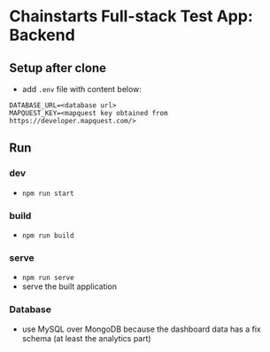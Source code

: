 # Chainstarts Full-stack Test App: Backend

## Setup after clone

- add `.env` file with content below:

```
DATABASE_URL=<database url>
MAPQUEST_KEY=<mapquest key obtained from https://developer.mapquest.com/>
```

## Run

### dev

- `npm run start`

### build

- `npm run build`

### serve

- `npm run serve`
- serve the built application

### Database

- use MySQL over MongoDB because the dashboard data has a fix schema (at least the analytics part)
